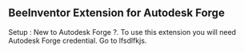 ## BeeInventor Extension for Autodesk Forge

Setup :
New to Autodesk Forge ?. To use this extension you will need Autodesk Forge credential. Go to lfsdlfkjs.

##
